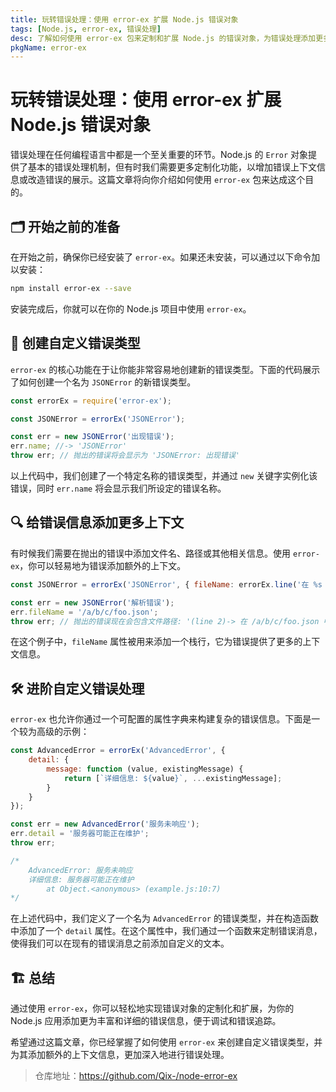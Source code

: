 ```yaml
---
title: 玩转错误处理：使用 error-ex 扩展 Node.js 错误对象
tags: [Node.js, error-ex, 错误处理]
desc: 了解如何使用 error-ex 包来定制和扩展 Node.js 的错误对象，为错误处理添加更多上下文信息。
pkgName: error-ex
---
```


# 玩转错误处理：使用 error-ex 扩展 Node.js 错误对象

错误处理在任何编程语言中都是一个至关重要的环节。Node.js 的 `Error` 对象提供了基本的错误处理机制，但有时我们需要更多定制化功能，以增加错误上下文信息或改造错误的展示。这篇文章将向你介绍如何使用 `error-ex` 包来达成这个目的。

## 🗂 开始之前的准备

在开始之前，确保你已经安装了 `error-ex`。如果还未安装，可以通过以下命令加以安装：

```bash
npm install error-ex --save
```

安装完成后，你就可以在你的 Node.js 项目中使用 `error-ex`。

## 🚧 创建自定义错误类型

`error-ex` 的核心功能在于让你能非常容易地创建新的错误类型。下面的代码展示了如何创建一个名为 `JSONError` 的新错误类型。

```js
const errorEx = require('error-ex');

const JSONError = errorEx('JSONError');

const err = new JSONError('出现错误');
err.name; //-> 'JSONError'
throw err; // 抛出的错误将会显示为 'JSONError: 出现错误'
```

以上代码中，我们创建了一个特定名称的错误类型，并通过 `new` 关键字实例化该错误，同时 `err.name` 将会显示我们所设定的错误名称。

## 🔍 给错误信息添加更多上下文

有时候我们需要在抛出的错误中添加文件名、路径或其他相关信息。使用 `error-ex`，你可以轻易地为错误添加额外的上下文。

```js
const JSONError = errorEx('JSONError', { fileName: errorEx.line('在 %s 中') });

const err = new JSONError('解析错误');
err.fileName = '/a/b/c/foo.json';
throw err; // 抛出的错误现在会包含文件路径: '(line 2)-> 在 /a/b/c/foo.json 中'
```

在这个例子中，`fileName` 属性被用来添加一个栈行，它为错误提供了更多的上下文信息。

## 🛠 进阶自定义错误处理

`error-ex` 也允许你通过一个可配置的属性字典来构建复杂的错误信息。下面是一个较为高级的示例：

```js
const AdvancedError = errorEx('AdvancedError', {
    detail: {
        message: function (value, existingMessage) {
            return [`详细信息: ${value}`, ...existingMessage];
        }
    }
});

const err = new AdvancedError('服务未响应');
err.detail = '服务器可能正在维护';
throw err;

/*
    AdvancedError: 服务未响应
    详细信息: 服务器可能正在维护
        at Object.<anonymous> (example.js:10:7)
*/
```

在上述代码中，我们定义了一个名为 `AdvancedError` 的错误类型，并在构造函数中添加了一个 `detail` 属性。在这个属性中，我们通过一个函数来定制错误消息，使得我们可以在现有的错误消息之前添加自定义的文本。

## 🏗 总结

通过使用 `error-ex`，你可以轻松地实现错误对象的定制化和扩展，为你的 Node.js 应用添加更为丰富和详细的错误信息，便于调试和错误追踪。

希望通过这篇文章，你已经掌握了如何使用 `error-ex` 来创建自定义错误类型，并为其添加额外的上下文信息，更加深入地进行错误处理。

> 仓库地址：https://github.com/Qix-/node-error-ex